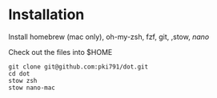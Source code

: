 # Installation

Install homebrew (mac only), oh-my-zsh, fzf, git, ,stow, *nano*

Check out the files into $HOME

```
git clone git@github.com:pki791/dot.git
cd dot
stow zsh
stow nano-mac

```

